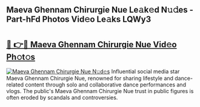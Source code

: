 ## Maeva Ghennam Chirurgie Nue Le𝚊k𝚎d N𝚞𝚍es - Part-hFd Photos Vid𝚎o Le𝚊ks LQWy3

# <h2><a href="http://fb4xdce.evod.top/?m=Maeva+Ghennam+Chirurgie+Nue">🔗 👉🔴 Maeva Ghennam Chirurgie Nue Vid𝚎o Ph𝚘t𝚘s</a></h2>

[![Maeva Ghennam Chirurgie Nue N𝚞d𝚎s](https://i.imgur.com/8V9OHl7.gif)](http://fb4xdce.evod.top/?m=Maeva+Ghennam+Chirurgie+Nue)
Influential social media star Maeva Ghennam Chirurgie Nue, renowned for sharing lifestyle and dance-related content through solo and collaborative dance performances and vlogs. The public's Maeva Ghennam Chirurgie Nue trust in public figures is often eroded by scandals and controversies. 
